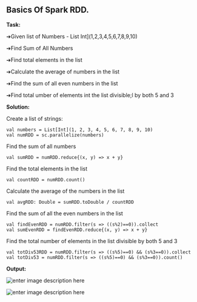## **Basics Of Spark RDD.**
**Task:**

 &#10132;Given list of Numbers - List    Int](1,2,3,4,5,6,7,8,9,10)

 &#10132;Find Sum of All Numbers

 &#10132;Find total elements in the list 

 &#10132;Calculate the average of numbers in the list 

 &#10132;Find the sum of all even numbers in the list

 &#10132;Find total umber of elements int the list divisible;l  by both 5  and 3

**Solution:**

Create a list of strings:

    val numbers = List[Int](1, 2, 3, 4, 5, 6, 7, 8, 9, 10) 
    val numRDD = sc.parallelize(numbers)
    
Find the sum of all numbers

    val sumRDD = numRDD.reduce{(x, y) => x + y}
  Find the total elements in the list

    val countRDD = numRDD.count()
Calculate the average of the numbers in the list

    val avgRDD: Double = sumRDD.toDouble / countRDD
Find the sum of all the even numbers in the list

    val findEvenRDD = numRDD.filter(s => ((s%2)==0)).collect
    val sumEvenRDD = findEvenRDD.reduce{(x, y) => x + y}
    
Find the total number of elements in the list divisible by both 5 and 3

    val totDiv53RDD = numRDD.filter(s => ((s%5)==0) && (s%3==0)).collect 
    val totDiv53 = numRDD.filter(s => ((s%5)==0) && (s%3==0)).count()
**Output:**

![enter image description here](https://user-images.githubusercontent.com/29932053/32666718-61562108-c606-11e7-82b0-6b22416b7a12.png)

![enter image description here](https://user-images.githubusercontent.com/29932053/32666782-9988ff96-c606-11e7-9562-f90f1a1c7d80.png)
